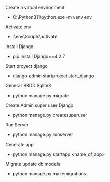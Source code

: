 Create a virtual environment
- C:\Python311\python.exe -m venv env 

Activate env
- .\env\Scripts\activate   

Install Django
- pip install Django==4.2.7

Start proyect django
- django-admin startproject start_django 

Generar BBDD Sqlite3
- python manage.py migrate

Create Admin super user Django
- python manage.py createsuperuser 

Run Server
- python manage.py runserver

Generate app
- python manage.py startapp <name_of_app>

Migrate update db models
- python manage.py makemigrations